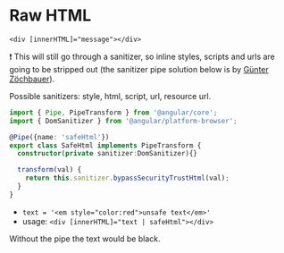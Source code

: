 # Raw HTML

```
<div [innerHTML]="message"></div>
```

:exclamation: This will still go through a sanitizer, so inline styles, scripts and urls are going to be stripped out (the sanitizer pipe solution below is by [Günter Zöchbauer](https://stackoverflow.com/a/37076868)).

Possible sanitizers: style, html, script, url, resource url.

```typescript
import { Pipe, PipeTransform } from '@angular/core';
import { DomSanitizer } from '@angular/platform-browser';

@Pipe({name: 'safeHtml'})
export class SafeHtml implements PipeTransform {
  constructor(private sanitizer:DomSanitizer){}

  transform(val) {
    return this.sanitizer.bypassSecurityTrustHtml(val);
  }
}
```
- `text = '<em style="color:red">unsafe text</em>'`
- usage: `<div [innerHTML]="text | safeHtml"></div>`

Without the pipe the text would be black.


